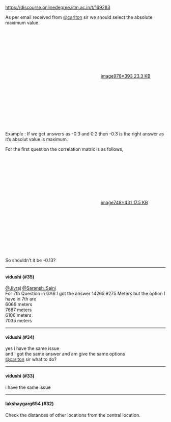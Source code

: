 https://discourse.onlinedegree.iitm.ac.in/t/169283

As per email received from <a class="mention" href="/u/carlton">@carlton</a> sir we should select the absolute maximum value.<br/>
<div class="lightbox-wrapper"><a class="lightbox" data-download-href="/uploads/short-url/pJYoCCd8RUifNVz5EQEN3nd6bXQ.png?dl=1" href="https://europe1.discourse-cdn.com/flex013/uploads/iitm/original/3X/b/4/b468c32e53fddf462c583b8664f183dd7afe37aa.png" rel="noopener nofollow ugc" title="image"><div class="meta"><svg aria-hidden="true" class="fa d-icon d-icon-far-image svg-icon"><use href="#far-image"></use></svg><span class="filename">image</span><span class="informations">978×393 23.3 KB</span><svg aria-hidden="true" class="fa d-icon d-icon-discourse-expand svg-icon"><use href="#discourse-expand"></use></svg></div></a></div></p>
<p>Example : If we get answers as -0.3 and 0.2 then -0.3 is the right answer as it’s absolut value is maximum.</p>
<p>For the first question the correlation matrix is as follows,<br/>
<div class="lightbox-wrapper"><a class="lightbox" data-download-href="/uploads/short-url/s80SERWXLf5h1F6b2sPPUE8anfK.png?dl=1" href="https://europe1.discourse-cdn.com/flex013/uploads/iitm/original/3X/c/5/c524c9f7645716e0fac9d8850df15c4c20af05dc.png" rel="noopener nofollow ugc" title="image"><div class="meta"><svg aria-hidden="true" class="fa d-icon d-icon-far-image svg-icon"><use href="#far-image"></use></svg><span class="filename">image</span><span class="informations">748×431 17.5 KB</span><svg aria-hidden="true" class="fa d-icon d-icon-discourse-expand svg-icon"><use href="#discourse-expand"></use></svg></div></a></div></p>
<p>So shouldn’t it be -0.13?</p><hr>

<h4>vidushi (#35)</h4>
<p><a class="mention" href="/u/jivraj">@Jivraj</a> <a class="mention" href="/u/saransh_saini">@Saransh_Saini</a><br/>
For 7th Question in GA6 I got the answer 14265.9275 Meters but the option I have in 7th are<br/>
6069 meters<br/>
7687 meters<br/>
6106 meters<br/>
7035 meters</p><hr>

<h4>vidushi (#34)</h4>
<p>yes i have the same issue<br/>
and i got the same answer and am give the same options<br/>
<a class="mention" href="/u/carlton">@carlton</a> sir what to do?</p><hr>

<h4>vidushi (#33)</h4>
<p>i have the same issue</p><hr>

<h4>lakshaygarg654 (#32)</h4>
<p>Check the distances of other locations from the central location.